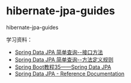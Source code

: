 # hibernate-jpa-guides

hibernate-jpa-guides


学习资料：

- [Spring Data JPA 简单查询--接口方法](http://www.cnblogs.com/rulian/p/6557471.html)
- [Spring Data JPA 简单查询--方法定义规则](http://www.cnblogs.com/rulian/p/6434631.html)
- [Spring Boot教程35——Spring Data JPA](http://www.mamicode.com/info-detail-1561317.html)
- [Spring Data JPA - Reference Documentation](https://docs.spring.io/spring-data/jpa/docs/2.0.7.RELEASE/reference/html/)
